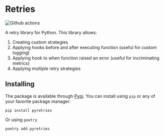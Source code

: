 # Retries

![Github actions](https://github.com/benmezger/pyretries/actions/workflows/main.yml/badge.svg)

A retry library for Python. This library allows:

1. Creating custom strategies
1. Applying hooks before and after executing function (useful for custom logging)
1. Applying hook to when function raised an error (useful for incriminating metrics)
1. Applying multiple retry strategies

## Installing

The package is available through [Pypi](https://pypi.org/project/pyretries/). You can install using `pip` or any of your favorite package manager:

```shell
pip install pyretries
```

Or using `poetry`

```shell
poetry add pyretries
```
